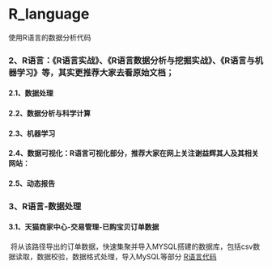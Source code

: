 # R_language
使用R语言的数据分析代码

### 2、R语言：《R语言实战》、《R语言数据分析与挖掘实战》、《R语言与机器学习》等，其实更推荐大家去看原始文档；  
#### 2.1、数据处理
#### 2.2、数据分析与科学计算
#### 2.3、机器学习
#### 2.4、数据可视化：R语言可视化部分，推荐大家在网上关注谢益辉其人及其相关网站：
#### 2.5、动态报告

### 3、R语言-数据处理
#### 3.1、天猫商家中心-交易管理-已购宝贝订单数据
  将从该路径导出的订单数据，快速集聚并导入MYSQL搭建的数据库，包括csv数据读取，数据校验，数据格式处理，导入MySQL等部分 
  [R语言代码](https://github.com/panying1990/R_language/blob/master/taobao_order_datainput)
  
